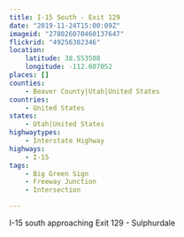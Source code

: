 ```yaml
---
title: I-15 South - Exit 129
date: "2019-11-24T15:00:09Z"
imageid: "278026070460137647"
flickrid: "49256382346"
location:
    latitude: 38.553508
    longitude: -112.607052
places: []
counties:
    - Beaver County|Utah|United States
countries:
    - United States
states:
    - Utah|United States
highwaytypes:
    - Interstate Highway
highways:
    - I-15
tags:
    - Big Green Sign
    - Freeway Junction
    - Intersection

---
```

I-15 south approaching Exit 129 - Sulphurdale